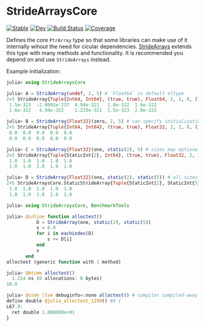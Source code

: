 # StrideArraysCore

[![Stable](https://img.shields.io/badge/docs-stable-blue.svg)](https://JuliaSIMD.github.io/StrideArraysCore.jl/stable)
[![Dev](https://img.shields.io/badge/docs-dev-blue.svg)](https://JuliaSIMD.github.io/StrideArraysCore.jl/dev)
[![Build Status](https://github.com/JuliaSIMD/StrideArraysCore.jl/workflows/CI/badge.svg)](https://github.com/JuliaSIMD/StrideArraysCore.jl/actions)
[![Coverage](https://codecov.io/gh/JuliaSIMD/StrideArraysCore.jl/branch/master/graph/badge.svg)](https://codecov.io/gh/JuliaSIMD/StrideArraysCore.jl)


Defines the core `PtrArray` type so that some libraries can make use of it internally wihout the need for cicular dependencies. [StrideArrays](https://github.com/chriselrod/StrideArrays.jl) extends this type with many methods and functionality. It is recommended you depend on and use `StrideArrays` instead.


Example initialization:
```julia
julia> using StrideArraysCore

julia> A = StrideArray(undef, 2, 5) # `Float64` is default eltype
2×5 StrideArray{Tuple{Int64, Int64}, (true, true), Float64, 2, 1, 0, (1, 2), Tuple{StaticInt{8}, Int64}, Tuple{StaticInt{1}, StaticInt{1}}, Vector{Float64}}:
 1.5e-323  -2.0092e-237  4.94e-321   1.0e-322  1.6e-322
 1.6e-322   4.94e-322    1.235e-321  1.5e-323  2.0e-323

julia> B = StrideArray{Float32}(zero, 2, 5) # can specify initialization function; function must have 1-arg method accepting eltype as argument
2×5 StrideArray{Tuple{Int64, Int64}, (true, true), Float32, 2, 1, 0, (1, 2), Tuple{StaticInt{4}, Int64}, Tuple{StaticInt{1}, StaticInt{1}}, Matrix{Float32}}:
 0.0  0.0  0.0  0.0  0.0
 0.0  0.0  0.0  0.0  0.0

julia> C = StrideArray{Float32}(one, static(2), 5) # sizes may optionally be static
2×5 StrideArray{Tuple{StaticInt{2}, Int64}, (true, true), Float32, 2, 1, 0, (1, 2), Tuple{StaticInt{4}, StaticInt{8}}, Tuple{StaticInt{1}, StaticInt{1}}, Vector{Float32}} with indices 1:1:2×Base.OneTo(5):
 1.0  1.0  1.0  1.0  1.0
 1.0  1.0  1.0  1.0  1.0

julia> D = StrideArray{Float32}(one, static(2), static(5)) # all sizes being static will allow the compiler to elide the allocation if the array does not escape.
2×5 StrideArraysCore.StaticStrideArray{Tuple{StaticInt{2}, StaticInt{5}}, (true, true), Float32, 2, 1, 0, (1, 2), Tuple{StaticInt{4}, StaticInt{8}}, Tuple{StaticInt{1}, StaticInt{1}}, 10} with indices 1:1:2×1:1:5:
 1.0  1.0  1.0  1.0  1.0
 1.0  1.0  1.0  1.0  1.0

julia> using StrideArraysCore, BenchmarkTools

julia> @inline function alloctest()
           D = StrideArray(one, static(2), static(5))
           s = 0.0
           for i in eachindex(D)
               s += D[i]
           end
           s
       end
alloctest (generic function with 1 method)

julia> @btime alloctest()
  1.214 ns (0 allocations: 0 bytes)
10.0

julia> @code_llvm debuginfo=:none alloctest() # compiler compiled-away function
define double @julia_alloctest_1199() #0 {
L67.9:
  ret double 1.000000e+01
}
```



